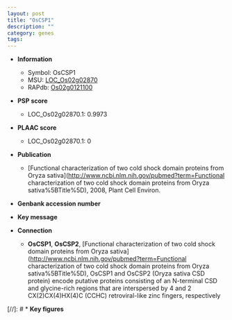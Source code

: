 ```yaml
---
layout: post
title: "OsCSP1"
description: ""
category: genes
tags: 
---
```


* **Information**  
    + Symbol: OsCSP1  
    + MSU: [LOC_Os02g02870](http://rice.plantbiology.msu.edu/cgi-bin/ORF_infopage.cgi?orf=LOC_Os02g02870)  
    + RAPdb: [Os02g0121100](http://rapdb.dna.affrc.go.jp/viewer/gbrowse_details/irgsp1?name=Os02g0121100)  

* **PSP score**  
    + LOC_Os02g02870.1: 0.9973 

* **PLAAC score**  
    + LOC_Os02g02870.1: 0 

* **Publication**  
    + [Functional characterization of two cold shock domain proteins from Oryza sativa](http://www.ncbi.nlm.nih.gov/pubmed?term=Functional characterization of two cold shock domain proteins from Oryza sativa%5BTitle%5D), 2008, Plant Cell Environ.

* **Genbank accession number**  

* **Key message**  

* **Connection**  
    + __OsCSP1__, __OsCSP2__, [Functional characterization of two cold shock domain proteins from Oryza sativa](http://www.ncbi.nlm.nih.gov/pubmed?term=Functional characterization of two cold shock domain proteins from Oryza sativa%5BTitle%5D), OsCSP1 and OsCSP2 (Oryza sativa CSD protein) encode putative proteins consisting of an N-terminal CSD and glycine-rich regions that are interspersed by 4 and 2 CX(2)CX(4)HX(4)C (CCHC) retroviral-like zinc fingers, respectively

[//]: # * **Key figures**  


